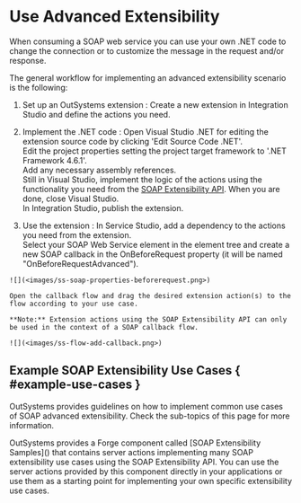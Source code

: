 # Use Advanced Extensibility

When consuming a SOAP web service you can use your own .NET code to change the connection or to customize the message in the request and/or response.

The general workflow for implementing an advanced extensibility scenario is the following:

1. Set up an OutSystems extension : Create a new extension in Integration Studio and define the actions you need.

2. Implement the .NET code : Open Visual Studio .NET for editing the extension source code by clicking 'Edit Source Code .NET'.  
Edit the project properties setting the project target framework to '.NET Framework 4.6.1'.  
Add any necessary assembly references.  
Still in Visual Studio, implement the logic of the actions using the functionality you need from the [SOAP Extensibility API](https://github.com/danielmarquespt/docs-product/tree/e7ea3f444d5129dab245c69ab72ae091554bc4fb/src/ref/apis/soap-extensibility-api.md%3E). When you are done, close Visual Studio.  
In Integration Studio, publish the extension.

3. Use the extension : In Service Studio, add a dependency to the actions you need from the extension.  
Select your SOAP Web Service element in the element tree and create a new SOAP callback in the OnBeforeRequest property \(it will be named "OnBeforeRequestAdvanced"\).

```text
![](<images/ss-soap-properties-beforerequest.png>)    

Open the callback flow and drag the desired extension action(s) to the flow according to your use case.  

**Note:** Extension actions using the SOAP Extensibility API can only be used in the context of a SOAP callback flow.

![](<images/ss-flow-add-callback.png>)
```

## Example SOAP Extensibility Use Cases { \#example-use-cases }

OutSystems provides guidelines on how to implement common use cases of SOAP advanced extensibility. Check the sub-topics of this page for more information.

 OutSystems provides a Forge component called \[SOAP Extensibility Samples\]\(\) that contains server actions implementing many SOAP extensibility use cases using the SOAP Extensibility API. You can use the server actions provided by this component directly in your applications or use them as a starting point for implementing your own specific extensibility use cases.

